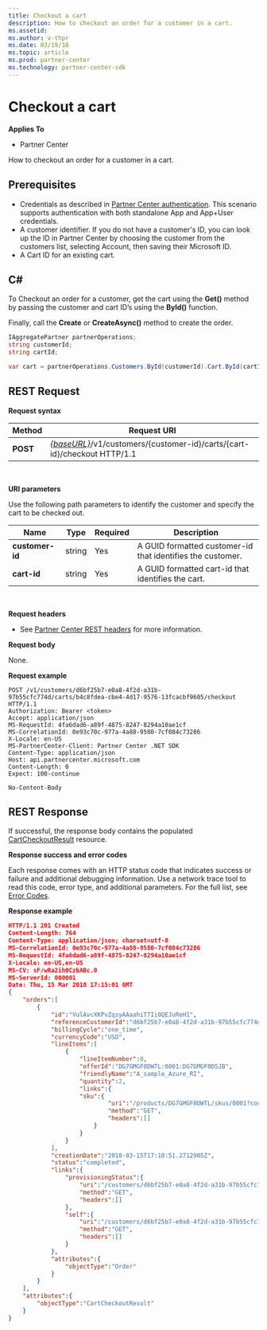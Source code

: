 ```yaml
---
title: Checkout a cart
description: How to checkout an order for a customer in a cart.
ms.assetid: 
ms.author: v-thpr
ms.date: 03/19/18
ms.topic: article
ms.prod: partner-center
ms.technology: partner-center-sdk
---
```


# Checkout a cart


**Applies To**

-   Partner Center


How to checkout an order for a customer in a cart. 

## <span id="Prerequisites"></span><span id="prerequisites"></span><span id="PREREQUISITES"></span>Prerequisites


-   Credentials as described in [Partner Center authentication](partner-center-authentication.md). This scenario supports authentication with both standalone App and App+User credentials.
-   A customer identifier. If you do not have a customer's ID, you can look up the ID in Partner Center by choosing the customer from the customers list, selecting Account, then saving their Microsoft ID.
-   A Cart ID for an existing cart.


## <span id="C_"></span><span id="c_"></span>C#


To Checkout an order for a customer, get the cart using the **Get()** method by passing the customer and cart ID’s using the **ById()** function. 

Finally, call the **Create** or **CreateAsync()** method to create the order.


``` csharp
IAggregatePartner partnerOperations;
string customerId;
string cartId;

var cart = partnerOperations.Customers.ById(customerId).Cart.ById(cartId).Checkout();
```

## <span id="REST_Request"></span><span id="rest_request"></span><span id="REST_REQUEST"></span>REST Request


**Request syntax**

| Method   | Request URI                                                                                                 |
|----------|-------------------------------------------------------------------------------------------------------------|
| **POST** | [*{baseURL}*](partner-center-rest-urls.md)/v1/customers/{customer-id}/carts/{cart-id}/checkout HTTP/1.1              |

 

**URI parameters**

Use the following path parameters to identify the customer and specify the cart to be checked out.

| Name            | Type     | Required | Description                                                            |
|-----------------|----------|----------|------------------------------------------------------------------------|
| **customer-id** | string   | Yes      | A GUID formatted customer-id that identifies the customer.             |
| **cart-id**     | string   | Yes      | A GUID formatted cart-id that identifies the cart.                     |

 

**Request headers**

-   See [Partner Center REST headers](headers.md) for more information.

**Request body**

None.

**Request example**

```
POST /v1/customers/d6bf25b7-e0a8-4f2d-a31b-97b55cfc774d/carts/b4c8fdea-cbe4-4d17-9576-13fcacbf9605/checkout HTTP/1.1
Authorization: Bearer <token>
Accept: application/json
MS-RequestId: 4fa6dad6-a89f-4875-8247-8294a10ae1cf
MS-CorrelationId: 0e93c70c-977a-4a88-9580-7cf084c73286
X-Locale: en-US
MS-PartnerCenter-Client: Partner Center .NET SDK
Content-Type: application/json
Host: api.partnercenter.microsoft.com 
Content-Length: 0
Expect: 100-continue

No-Content-Body
```

## <span id="Response"></span><span id="response"></span><span id="RESPONSE"></span>REST Response


If successful, the response body contains the populated [CartCheckoutResult](cart.md#cartcheckoutresult) resource.

**Response success and error codes**

Each response comes with an HTTP status code that indicates success or failure and additional debugging information. Use a network trace tool to read this code, error type, and additional parameters. For the full list, see [Error Codes](error-codes.md).

**Response example**

``` json
HTTP/1.1 201 Created
Content-Length: 764
Content-Type: application/json; charset=utf-8
MS-CorrelationId: 0e93c70c-977a-4a88-9580-7cf084c73286
MS-RequestId: 4fa6dad6-a89f-4875-8247-8294a10ae1cf
X-Locale: en-US,en-US
MS-CV: sF/wRa2ih0CzbABc.0
MS-ServerId: 000001
Date: Thu, 15 Mar 2018 17:15:01 GMT
{  
    "orders":[  
        {  
            "id":"VulAvcXKPvZqsyAAaahiT7Ii0QEJuReH1",
            "referenceCustomerId":"d6bf25b7-e0a8-4f2d-a31b-97b55cfc774d",
            "billingCycle":"one_time",
            "currencyCode":"USD",
            "lineItems":[  
                {  
                    "lineItemNumber":0,
                    "offerId":"DG7GMGF0DWTL:0001:DG7GMGF0DSJB",
                    "friendlyName":"A_sample_Azure_RI",
                    "quantity":2,
                    "links":{  
                    "sku":{  
                            "uri":"/products/DG7GMGF0DWTL/skus/0001?country=US",
                            "method":"GET",
                            "headers":[]
                        }
                    }
                }
            ],
            "creationDate":"2018-03-15T17:10:51.2712905Z",
            "status":"completed",
            "links":{  
                "provisioningStatus":{  
                    "uri":"/customers/d6bf25b7-e0a8-4f2d-a31b-97b55cfc774d/orders/VulAvcXKPvZqsyAAaahiT7Ii0QEJuReH1/provisioningstatus",
                    "method":"GET",
                    "headers":[]
                },
                "self":{  
                    "uri":"/customers/d6bf25b7-e0a8-4f2d-a31b-97b55cfc774d/orders/VulAvcXKPvZqsyAAaahiT7Ii0QEJuReH1",
                    "method":"GET",
                    "headers":[]
                }
            },
            "attributes":{  
                "objectType":"Order"
            }
        }
    ],
    "attributes":{  
        "objectType":"CartCheckoutResult"
    }
}
```

 

 




